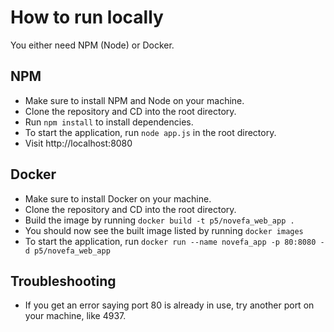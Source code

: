 # How to run locally

You either need NPM (Node) or Docker.

## NPM

- Make sure to install NPM and Node on your machine.
- Clone the repository and CD into the root directory.
- Run `npm install` to install dependencies.
- To start the application, run `node app.js` in the root directory.
- Visit http://localhost:8080

## Docker

- Make sure to install Docker on your machine.
- Clone the repository and CD into the root directory.
- Build the image by running `docker build -t p5/novefa_web_app .`
- You should now see the built image listed by running `docker images`
- To start the application, run `docker run --name novefa_app -p 80:8080 -d p5/novefa_web_app`

## Troubleshooting

- If you get an error saying port 80 is already in use, try another port on your machine, like 4937.
